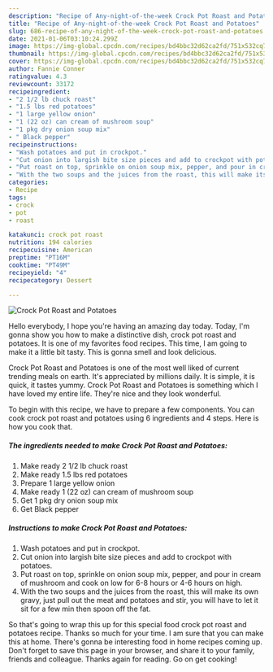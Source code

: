 ```yaml
---
description: "Recipe of Any-night-of-the-week Crock Pot Roast and Potatoes"
title: "Recipe of Any-night-of-the-week Crock Pot Roast and Potatoes"
slug: 686-recipe-of-any-night-of-the-week-crock-pot-roast-and-potatoes
date: 2021-01-06T03:10:24.299Z
image: https://img-global.cpcdn.com/recipes/bd4bbc32d62ca2fd/751x532cq70/crock-pot-roast-and-potatoes-recipe-main-photo.jpg
thumbnail: https://img-global.cpcdn.com/recipes/bd4bbc32d62ca2fd/751x532cq70/crock-pot-roast-and-potatoes-recipe-main-photo.jpg
cover: https://img-global.cpcdn.com/recipes/bd4bbc32d62ca2fd/751x532cq70/crock-pot-roast-and-potatoes-recipe-main-photo.jpg
author: Fannie Conner
ratingvalue: 4.3
reviewcount: 33172
recipeingredient:
- "2 1/2 lb chuck roast"
- "1.5 lbs red potatoes"
- "1 large yellow onion"
- "1 (22 oz) can cream of mushroom soup"
- "1 pkg dry onion soup mix"
- " Black pepper"
recipeinstructions:
- "Wash potatoes and put in crockpot."
- "Cut onion into largish bite size pieces and add to crockpot with potatoes."
- "Put roast on top, sprinkle on onion soup mix, pepper, and pour in cream of mushroom and cook on low for 6-8 hours or 4-6 hours on high."
- "With the two soups and the juices from the roast, this will make its own gravy, just pull out the meat and potatoes and stir, you will have to let it sit for a few min then spoon off the fat."
categories:
- Recipe
tags:
- crock
- pot
- roast

katakunci: crock pot roast 
nutrition: 194 calories
recipecuisine: American
preptime: "PT16M"
cooktime: "PT49M"
recipeyield: "4"
recipecategory: Dessert

---
```



![Crock Pot Roast and Potatoes](https://img-global.cpcdn.com/recipes/bd4bbc32d62ca2fd/751x532cq70/crock-pot-roast-and-potatoes-recipe-main-photo.jpg)

Hello everybody, I hope you're having an amazing day today. Today, I'm gonna show you how to make a distinctive dish, crock pot roast and potatoes. It is one of my favorites food recipes. This time, I am going to make it a little bit tasty. This is gonna smell and look delicious.



Crock Pot Roast and Potatoes is one of the most well liked of current trending meals on earth. It's appreciated by millions daily. It is simple, it is quick, it tastes yummy. Crock Pot Roast and Potatoes is something which I have loved my entire life. They're nice and they look wonderful.


To begin with this recipe, we have to prepare a few components. You can cook crock pot roast and potatoes using 6 ingredients and 4 steps. Here is how you cook that.

<!--inarticleads1-->

##### The ingredients needed to make Crock Pot Roast and Potatoes:

1. Make ready 2 1/2 lb chuck roast
1. Make ready 1.5 lbs red potatoes
1. Prepare 1 large yellow onion
1. Make ready 1 (22 oz) can cream of mushroom soup
1. Get 1 pkg dry onion soup mix
1. Get  Black pepper




<!--inarticleads2-->

##### Instructions to make Crock Pot Roast and Potatoes:

1. Wash potatoes and put in crockpot.
1. Cut onion into largish bite size pieces and add to crockpot with potatoes.
1. Put roast on top, sprinkle on onion soup mix, pepper, and pour in cream of mushroom and cook on low for 6-8 hours or 4-6 hours on high.
1. With the two soups and the juices from the roast, this will make its own gravy, just pull out the meat and potatoes and stir, you will have to let it sit for a few min then spoon off the fat.




So that's going to wrap this up for this special food crock pot roast and potatoes recipe. Thanks so much for your time. I am sure that you can make this at home. There's gonna be interesting food in home recipes coming up. Don't forget to save this page in your browser, and share it to your family, friends and colleague. Thanks again for reading. Go on get cooking!
